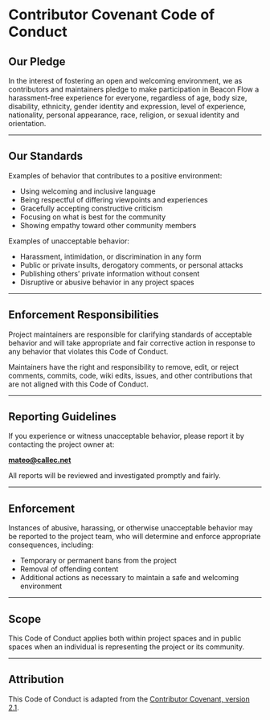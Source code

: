 # Contributor Covenant Code of Conduct

## Our Pledge

In the interest of fostering an open and welcoming environment, we as contributors and maintainers pledge to make participation in Beacon Flow a harassment-free experience for everyone, regardless of age, body size, disability, ethnicity, gender identity and expression, level of experience, nationality, personal appearance, race, religion, or sexual identity and orientation.

---

## Our Standards

Examples of behavior that contributes to a positive environment:

- Using welcoming and inclusive language
- Being respectful of differing viewpoints and experiences
- Gracefully accepting constructive criticism
- Focusing on what is best for the community
- Showing empathy toward other community members

Examples of unacceptable behavior:

- Harassment, intimidation, or discrimination in any form
- Public or private insults, derogatory comments, or personal attacks
- Publishing others’ private information without consent
- Disruptive or abusive behavior in any project spaces

---

## Enforcement Responsibilities

Project maintainers are responsible for clarifying standards of acceptable behavior and will take appropriate and fair corrective action in response to any behavior that violates this Code of Conduct.

Maintainers have the right and responsibility to remove, edit, or reject comments, commits, code, wiki edits, issues, and other contributions that are not aligned with this Code of Conduct.

---

## Reporting Guidelines

If you experience or witness unacceptable behavior, please report it by contacting the project owner at:

**[mateo@callec.net](mailto:mateo@callec.net)**

All reports will be reviewed and investigated promptly and fairly.

---

## Enforcement

Instances of abusive, harassing, or otherwise unacceptable behavior may be reported to the project team, who will determine and enforce appropriate consequences, including:

- Temporary or permanent bans from the project
- Removal of offending content
- Additional actions as necessary to maintain a safe and welcoming environment

---

## Scope

This Code of Conduct applies both within project spaces and in public spaces when an individual is representing the project or its community.

---

## Attribution

This Code of Conduct is adapted from the [Contributor Covenant, version 2.1](https://www.contributor-covenant.org/version/2/1/code_of_conduct/).
